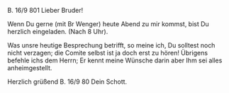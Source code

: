  B. 16/9 801
Lieber Bruder!

Wenn Du gerne (mit Br Wenger) heute Abend zu mir kommst, bist Du herzlich eingeladen. (Nach 8 Uhr).

Was unsre heutige Besprechung betrifft, so meine ich, Du solltest noch nicht verzagen; die Comite selbst ist ja doch erst zu hören! Übrigens befehle ichs dem Herrn; Er kennt meine Wünsche darin aber Ihm sei alles anheimgestellt.

 Herzlich grüßend
B. 16/9 80 Dein Schott.
